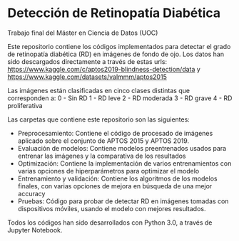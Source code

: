 # Detección de Retinopatía Diabética
Trabajo final del Máster en Ciencia de Datos (UOC)

Este repositorio contiene los códigos implementados para detectar el grado de retinopatía diabética (RD) en imágenes de fondo de ojo. Los datos han sido descargados directamente a través de estas urls: https://www.kaggle.com/c/aptos2019-blindness-detection/data y https://www.kaggle.com/datasets/valmmm/aptos2015

Las imágenes están clasificadas en cinco clases distintas que corresponden a: 
0 - Sin RD
1 - RD leve
2 - RD moderada
3 - RD grave
4 - RD proliferativa

Las carpetas que contiene este repositorio son las siguientes:

- Preprocesamiento: Contiene el código de procesado de imágenes aplicado sobre el conjunto de APTOS 2015 y APTOS 2019. 
- Evaluación de modelos: Contiene modelos preentrenados usados para entrenar las imágenes y la comparativa de los resultados
- Optimización: Contiene la implementación de varios entrenamientos con varias opciones de hiperparámetros para optimizar el modelo 
- Entrenamiento y validación: Contiene los algoritmos de los modelos finales, con varias opciones de mejora en búsqueda de una mejor accuracy
- Pruebas: Código para probar de detectar RD en imágenes tomadas con dispositivos móviles, usando el modelo con mejores resultados.

Todos los códigos han sido desarrollados con Python 3.0, a través de Jupyter Notebook. 
